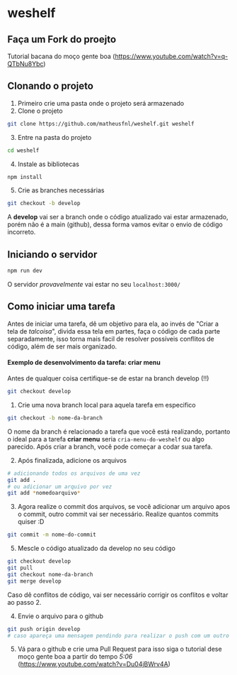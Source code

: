# weshelf

## Faça um Fork do proejto

Tutorial bacana do moço gente boa (https://www.youtube.com/watch?v=q-QTbNu8Ybc)

## Clonando o projeto

1) Primeiro crie uma pasta onde o projeto será armazenado
2) Clone o projeto
```bash
git clone https://github.com/matheusfnl/weshelf.git weshelf
```
3) Entre na pasta do projeto
```bash
cd weshelf
```
4) Instale as bibliotecas
```bash
npm install
```
5) Crie as branches necessárias
```bash
git checkout -b develop
```
A **develop** vai ser a branch onde o código atualizado vai estar armazenado, porém não é a main (github), dessa forma vamos evitar o envio de código incorreto.

 
## Iniciando o servidor
```bash
npm run dev
```
O servidor *provavelmente* vai estar no seu ```localhost:3000/```


## Como iniciar uma tarefa
Antes de iniciar uma tarefa, dê um objetivo para ela, ao invés de "Criar a tela de *talcoisa*", divida essa tela em partes, faça o código de cada parte separadamente, isso torna mais facil de resolver possíveis conflitos de código, além de ser mais organizado.

#### Exemplo de desenvolvimento da tarefa: criar menu 
Antes de qualquer coisa certifique-se de estar na branch develop (!!)
```bash
git checkout develop
```
1) Crie uma nova branch local para aquela tarefa em especifico
```bash
git checkout -b nome-da-branch
```
O nome da branch é relacionado a tarefa que você está realizando, portanto o ideal para a tarefa **criar menu** seria ```cria-menu-do-weshelf``` ou algo parecido. Após criar a branch, você pode começar a codar sua tarefa.

2) Após finalizada, adicione os arquivos
```bash
# adicionando todos os arquivos de uma vez
git add .
# ou adicionar um arquivo por vez
git add *nomedoarquivo* 
```

3) Agora realize o commit dos arquivos, se você adicionar um arquivo apos o commit, outro commit vai ser necessário. Realize quantos commits quiser :D
```bash
git commit -m nome-do-commit
```

5) Mescle o código atualizado da develop no seu código
```bash
git checkout develop
git pull
git checkout nome-da-branch
git merge develop
```
Caso dê conflitos de código, vai ser necessário corrigir os conflitos e voltar ao passo 2.

4) Envie o arquivo para o github
```bash
git push origin develop
# caso apareça uma mensagem pendindo para realizar o push com um outro código, copie e cole o código proposto
```

5) Vá para o github e crie uma Pull Request para isso siga o tutorial dese moço gente boa a partir do tempo *5:06* (https://www.youtube.com/watch?v=Du04jBWrv4A)
